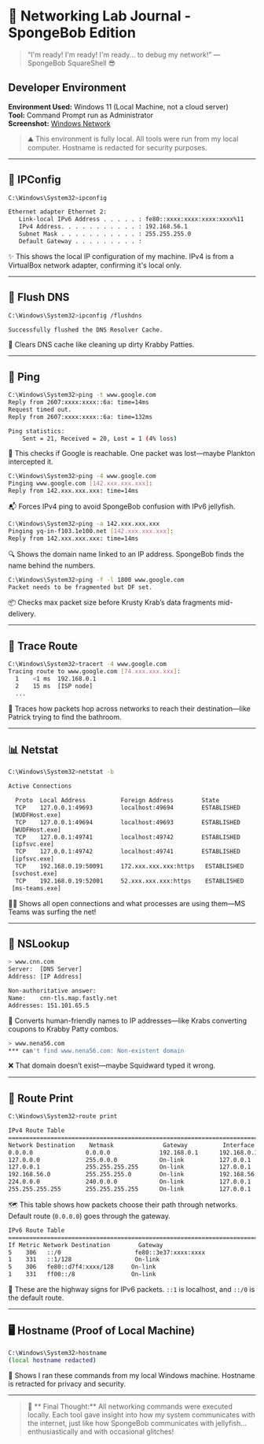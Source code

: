 # 🌟 Networking Lab Journal - SpongeBob Edition
> “I'm ready! I'm ready! I'm ready... to debug my network!” — SpongeBob SquareShell 😎

## Developer Environment
**Environment Used:** Windows 11 (Local Machine, not a cloud server)  
**Tool:** Command Prompt run as Administrator  
**Screenshot:** [Windows Network ](windows_networking.png)

> ⛰️ This environment is fully local. All tools were run from my local computer. Hostname is redacted for security purposes.

---

## 📀 IPConfig
```bash
C:\Windows\System32>ipconfig

Ethernet adapter Ethernet 2:
   Link-local IPv6 Address . . . . . : fe80::xxxx:xxxx:xxxx:xxxx%11
   IPv4 Address. . . . . . . . . . . : 192.168.56.1
   Subnet Mask . . . . . . . . . . . : 255.255.255.0
   Default Gateway . . . . . . . . . :
```
✨ This shows the local IP configuration of my machine. IPv4 is from a VirtualBox network adapter, confirming it's local only.

---

## 🧼 Flush DNS
```bash
C:\Windows\System32>ipconfig /flushdns

Successfully flushed the DNS Resolver Cache.
```
🧽 Clears DNS cache like cleaning up dirty Krabby Patties.

---

## 📡 Ping
```bash
C:\Windows\System32>ping -t www.google.com
Reply from 2607:xxxx:xxxx::6a: time=14ms
Request timed out.
Reply from 2607:xxxx:xxxx::6a: time=132ms

Ping statistics:
    Sent = 21, Received = 20, Lost = 1 (4% loss)
```
🎯 This checks if Google is reachable. One packet was lost—maybe Plankton intercepted it.

```bash
C:\Windows\System32>ping -4 www.google.com
Pinging www.google.com [142.xxx.xxx.xxx]:
Reply from 142.xxx.xxx.xxx: time=14ms
```
📬 Forces IPv4 ping to avoid SpongeBob confusion with IPv6 jellyfish.

```bash
C:\Windows\System32>ping -a 142.xxx.xxx.xxx
Pinging yq-in-f103.1e100.net [142.xxx.xxx.xxx]:
Reply from 142.xxx.xxx.xxx: time=14ms
```
🔍 Shows the domain name linked to an IP address. SpongeBob finds the name behind the numbers.

```bash
C:\Windows\System32>ping -f -l 1800 www.google.com
Packet needs to be fragmented but DF set.
```
📦 Checks max packet size before Krusty Krab’s data fragments mid-delivery.

---

## 🔁 Trace Route
```bash
C:\Windows\System32>tracert -4 www.google.com
Tracing route to www.google.com [74.xxx.xxx.xxx]:
  1    <1 ms  192.168.0.1
  2    15 ms  [ISP node]
  ...
```
🚦 Traces how packets hop across networks to reach their destination—like Patrick trying to find the bathroom.

---

## 📊 Netstat
```bash
C:\Windows\System32>netstat -b

Active Connections

  Proto  Local Address          Foreign Address        State
  TCP    127.0.0.1:49693        localhost:49694        ESTABLISHED
 [WUDFHost.exe]
  TCP    127.0.0.1:49694        localhost:49693        ESTABLISHED
 [WUDFHost.exe]
  TCP    127.0.0.1:49741        localhost:49742        ESTABLISHED
 [ipfsvc.exe]
  TCP    127.0.0.1:49742        localhost:49741        ESTABLISHED
 [ipfsvc.exe]
  TCP    192.168.0.19:50091     172.xxx.xxx.xxx:https   ESTABLISHED
 [svchost.exe]
  TCP    192.168.0.19:52001     52.xxx.xxx.xxx:https    ESTABLISHED
 [ms-teams.exe]
```
🕵️‍♂️ Shows all open connections and what processes are using them—MS Teams was surfing the net!

---

## 🔎 NSLookup
```bash
> www.cnn.com
Server:  [DNS Server]
Address: [IP Address]

Non-authoritative answer:
Name:    cnn-tls.map.fastly.net
Addresses: 151.101.65.5
```
📇 Converts human-friendly names to IP addresses—like Krabs converting coupons to Krabby Patty combos.

```bash
> www.nena56.com
*** can't find www.nena56.com: Non-existent domain
```
❌ That domain doesn’t exist—maybe Squidward typed it wrong.

---

## 🚗 Route Print
```bash
C:\Windows\System32>route print

IPv4 Route Table
===========================================================================
Network Destination    Netmask              Gateway          Interface       Metric
0.0.0.0               0.0.0.0              192.168.0.1      192.168.0.19    50
127.0.0.0             255.0.0.0            On-link          127.0.0.1       331
127.0.0.1             255.255.255.255      On-link          127.0.0.1       331
192.168.56.0          255.255.255.0        On-link          192.168.56.1    281
224.0.0.0             240.0.0.0            On-link          127.0.0.1       331
255.255.255.255       255.255.255.255      On-link          127.0.0.1       331
```
🗺️ This table shows how packets choose their path through networks. Default route (`0.0.0.0`) goes through the gateway.

```bash
IPv6 Route Table
===========================================================================
If Metric Network Destination        Gateway
5    306   ::/0                     fe80::3e37:xxxx:xxxx
1    331   ::1/128                  On-link
5    306   fe80::d7f4:xxxx/128     On-link
1    331   ff00::/8                On-link
```
🚦 These are the highway signs for IPv6 packets. `::1` is localhost, and `::/0` is the default route.

---

## 🖥️ Hostname (Proof of Local Machine)
```bash
C:\Windows\System32>hostname
(local hostname redacted)
```
🔐 Shows I ran these commands from my local Windows machine. Hostname is retracted for privacy and security.

---

> 🍍 ** Final Thought:** All networking commands were executed locally. Each tool gave insight into how my system communicates with the internet, just like how SpongeBob communicates with jellyfish… enthusiastically and with occasional glitches!
